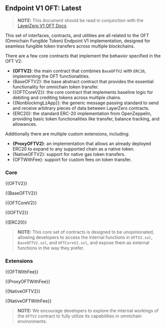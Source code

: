 ## Endpoint V1 OFT: Latest

> **NOTE:** This document should be read in conjunction with the <a href="https://layerzero.gitbook.io/docs/evm-guides/oft-walkthrough">LayerZero V1 OFT Docs</a>.

This set of interfaces, contracts, and utilities are all related to the OFT (Omnichain Fungible Token) Endpoint V1 implementation, designed for seamless fungible token transfers across multiple blockchains.

There are a few core contracts that implement the behavior specified in the OFT V2:

* **{OFTV2}**: the main contract that combines `BaseOFTV2` with `ERC20`, implementing the OFT functionalities.
* {BaseOFTV2}: the base abstract contract that provides the essential functionality for omnichain token transfer.
* {{OFTCoreV2}}: the core contract that implements baseline logic for debiting and crediting tokens across multiple chains.
* {{NonblockingLzApp}}: the generic message passing standard to send and receive arbitrary pieces of data between LayerZero contracts.
* {ERC20}: the standard ERC-20 implementation from OpenZeppelin, providing basic token functionalities like transfer, balance tracking, and allowances.

Additionally there are multiple custom extensions, including:

* **{ProxyOFTV2}**: an implementation that allows an already deployed ERC20 to expand to any supported chain as a native token.
* {NativeOFTV2}: support for native gas token transfers.
* {OFTWithFee}: support for custom fees on token transfer.

### Core

{{OFTV2}}

{{BaseOFTV2}}

{{OFTCoreV2}}

{{IOFTV2}}

{{ERC20}}

> **NOTE:** This core set of contracts is designed to be unopinionated, allowing developers to access the internal functions in `OFTV2.sol`, `BaseOFTV2.sol`, and `OFTCoreV2.sol`, and expose them as external functions in the way they prefer.

### Extensions

{{OFTWithFee}}

{{ProxyOFTWithFee}}

{{NativeOFTV2}}

{{NativeOFTWithFee}}

> **NOTE:** We encourage developers to explore the internal workings of the `OFTV2` contract to fully utilize its capabilities in omnichain environments.
